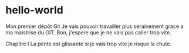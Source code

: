 # hello-world
Mon premier dépôt Git
Je vais pouvoir travailler plus serainement grace a ma maistrise du GIT.
Bon, j'espere que je ne vais pas caller trop vite.

Chapitre I
La pente est glissante si je vais trop vite je risque la chute.
